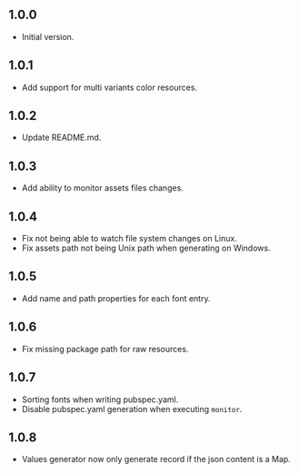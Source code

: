 ## 1.0.0

- Initial version.

## 1.0.1

- Add support for multi variants color resources.

## 1.0.2

- Update README.md.

## 1.0.3

- Add ability to monitor assets files changes.

## 1.0.4

- Fix not being able to watch file system changes on Linux.
- Fix assets path not being Unix path when generating on Windows.

## 1.0.5

- Add name and path properties for each font entry.

## 1.0.6

- Fix missing package path for raw resources.

## 1.0.7

- Sorting fonts when writing pubspec.yaml.
- Disable pubspec.yaml generation when executing `monitor`.

## 1.0.8

- Values generator now only generate record if the json content is a Map.